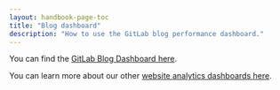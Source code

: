 ```yaml
---
layout: handbook-page-toc
title: "Blog dashboard"
description: "How to use the GitLab blog performance dashboard."
---
```


You can find the [GitLab Blog Dashboard here](https://datastudio.google.com/reporting/25cb6cd0-28a2-4dda-8a06-abfe1d934dfe/page/p_fgr9j2qgmc). 

You can learn more about our other [website analytics dashboards here](/handbook/marketing/inbound-marketing/search-marketing/analytics/).
